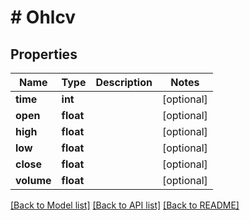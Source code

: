 # # Ohlcv

## Properties

Name | Type | Description | Notes
------------ | ------------- | ------------- | -------------
**time** | **int** |  | [optional]
**open** | **float** |  | [optional]
**high** | **float** |  | [optional]
**low** | **float** |  | [optional]
**close** | **float** |  | [optional]
**volume** | **float** |  | [optional]

[[Back to Model list]](../../README.md#models) [[Back to API list]](../../README.md#endpoints) [[Back to README]](../../README.md)
